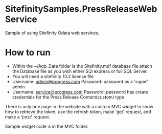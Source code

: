 # SitefinitySamples.PressReleaseWebService
Sample of using Sitefinity Odata web services.

# How to run

* Within the ~/App_Data folder is the Sitefinity.mdf database file attach the Database file as you wish either SQl express or full SQL Server.
* You will need a sitefinity 10.2 license file
* Username: admin@progress.com Password: password as a 'super' admin
* Username: service@progress.com Password: password has create credentials for the Press Release Content(custom) type 

There is only one page in the website with a custom MVC widget to show how to retrieve the token, use the refresh token, make 'get' request, and make a 'post' request.

Sample widget code is in the MVC folder.
